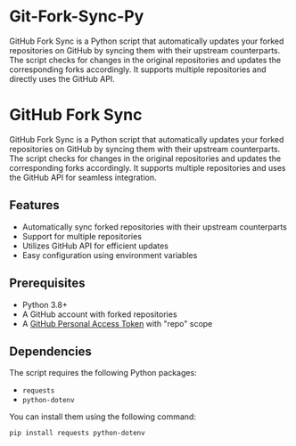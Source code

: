 # Git-Fork-Sync-Py
GitHub Fork Sync is a Python script that automatically updates your forked repositories on GitHub by syncing them with their upstream counterparts. The script checks for changes in the original repositories and updates the corresponding forks accordingly. It supports multiple repositories and directly uses the GitHub API.

# GitHub Fork Sync

GitHub Fork Sync is a Python script that automatically updates your forked repositories on GitHub by syncing them with their upstream counterparts. The script checks for changes in the original repositories and updates the corresponding forks accordingly. It supports multiple repositories and uses the GitHub API for seamless integration.

## Features

- Automatically sync forked repositories with their upstream counterparts
- Support for multiple repositories
- Utilizes GitHub API for efficient updates
- Easy configuration using environment variables

## Prerequisites

- Python 3.8+
- A GitHub account with forked repositories
- A [GitHub Personal Access Token](https://docs.github.com/en/authentication/keeping-your-account-and-data-secure/creating-a-personal-access-token) with "repo" scope

## Dependencies

The script requires the following Python packages:

- `requests`
- `python-dotenv`

You can install them using the following command:

```
pip install requests python-dotenv
